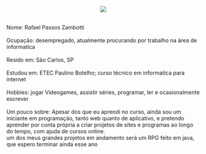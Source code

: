 <HTML>
  <BODY>
    <p align = "center"> <img src = https://gifimage.net/wp-content/uploads/2017/07/cowboy-bebop-gif-16.gif> </p>
    <p> <br> Nome: Rafael Passos Zambotti <br> <br> Ocupação: desempregado, atualmente procurando por trabalho na área de informatica <br> <br> Resido em: São Carlos, SP <br> <br> Estudou em: ETEC Paulino Botelho; curso técnico em informatica para internet <br> <br> Hobbies: jogar Videogames, assistir séries, programar, ler e ocasionalmente escrever <br> <br>
    Um pouco sobre: Apesar dos que eu aprendi no curso, ainda sou um iniciante em programação, tanto web quanto de aplicativo, e pretendo aprender por conta própria a criar projetos de sites e programas ao longo do tempo, com ajuda de cursos online.<br> um dos meus grandes projetos em andamento será um RPG feito em java, que espero terminar ainda esse ano </p>
  </BODY>
</HTML>

